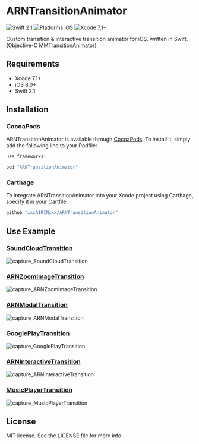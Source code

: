 # ARNTransitionAnimator

[![Swift 2.1](https://img.shields.io/badge/Swift-2.1-orange.svg?style=flat)](https://developer.apple.com/swift/)
[![Platforms iOS](https://img.shields.io/badge/Platforms-iOS-lightgray.svg?style=flat)](https://developer.apple.com/swift/)
[![Xcode 7.1+](https://img.shields.io/badge/Xcode-7.1+-blue.svg?style=flat)](https://developer.apple.com/swift/)

Custom transition & interactive transition animator for iOS. written in Swift.(Objective-C [MMTransitionAnimator](https://github.com/mojun/MMTransitionAnimator))

## Requirements

* Xcode 7.1+
* iOS 8.0+
* Swift 2.1

## Installation

### CocoaPods

ARNTransitionAnimator is available through [CocoaPods](http://cocoapods.org). To install
it, simply add the following line to your Podfile:

```ruby
use_frameworks!

pod "ARNTransitionAnimator"
```

### Carthage

To integrate ARNTransitionAnimator into your Xcode project using Carthage, specify it in your Cartfile:

```ruby
github "xxxAIRINxxx/ARNTransitionAnimator"
```


## Use Example

### [SoundCloudTransition](https://github.com/xxxAIRINxxx/SoundCloudTransition)

![capture_SoundCloudTransition](gifs/SoundCloudTransition.gif "capture_SoundCloudTransition")


### [ARNZoomImageTransition](https://github.com/xxxAIRINxxx/ARNZoomImageTransition)

![capture_ARNZoomImageTransition](gifs/ARNZoomImageTransition.gif "capture_ARNZoomImageTransition")


### [ARNModalTransition](https://github.com/xxxAIRINxxx/ARNModalTransition)

![capture_ARNModalTransition](gifs/ARNModalTransition.gif "capture_ARNModalTransition")


### [GooglePlayTransition](https://github.com/xxxAIRINxxx/GooglePlayTransition)

![capture_GooglePlayTransition](gifs/GooglePlayTransition.gif "capture_GooglePlayTransition")


### [ARNInteractiveTransition](https://github.com/xxxAIRINxxx/ARNInteractiveTransition)

![capture_ARNInteractiveTransition](gifs/ARNInteractiveTransition.gif "capture_ARNInteractiveTransition")

### [MusicPlayerTransition](https://github.com/xxxAIRINxxx/MusicPlayerTransition)
![capture_MusicPlayerTransition](gifs/MusicPlayerTransition.gif "capture_MusicPlayerTransition")

## License

MIT license. See the LICENSE file for more info.

